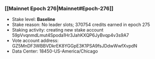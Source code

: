 ### [[Mainnet Epoch 276|Mainnet#Epoch-276]]
* Stake level: **Baseline**
* Stake reason: No leader slots; 370754 credits earned in epoch 275
* Staking activity: creating new stake account 59pVvqnmdLmut4Spoda1Hr3JahKXQP6JyBvqp4v3s9A7
* Vote account address: GZ5MnDF3WBBVDkrEK8YGGpE3K1PSA9fsJDdwWwfXvpdN
* Data Center: 18450-US-America/Chicago